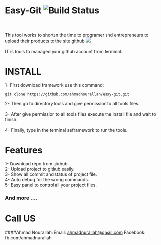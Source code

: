 # Easy-Git ![Build Status](http://webscan.esy.es/web.svg)<br><br>
This tool works to shorten the time to programer and entrepreneurs to upload their products to the site github
<img src="http://webscan.esy.es/easy-git.png"><br><br>
IT is tools to managed your github account from terminal.<br>
# INSTALL
1- First download framework use this command:
```
git clone https://github.com/ahmadnourallah/easy-git.git
```
2- Then go to directory tools and give permission to all tools files.
<br><br>
3- After give permission to all tools files execute the install file and wait to finish.<br><br>
4- Finally, type in the terminal seframework to run the tools.
# Features
1- Download repo from gitthub.<br>
2- Upload project to github easily.<br>
3- Show all commit and status of project file.<br>
4- Auto debug for the wrong commands.<br>
5- Easy panel to control all your project files.<br>
### And more ....<br>
# Call US
####Ahmad Nourallah:
Email: ahmadnurallah@gmail.com
Facebook: fb.com/ahmadnurallah
